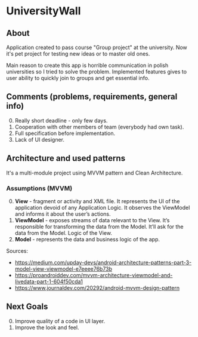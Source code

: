 # UniversityWall

## About

Application created to pass course "Group project" at the university.
Now it's pet project for testing new ideas or to master old ones.

Main reason to create this app is horrible communication in polish universities so I tried to solve the problem.
Implemented features gives to user ability to quickly join to groups and get essential info.

## Comments (problems, requirements, general info)

0. Really short deadline - only few days.
1. Cooperation with other members of team (everybody had own task).
2. Full specification before implementation.
3. Lack of UI designer.

## Architecture and used patterns

It's a multi-module project using MVVM pattern and Clean Architecture.

### Assumptions (MVVM)

0. **View** - fragment or activity and XML file. It represents the UI of the application devoid of any Application Logic. It observes the ViewModel and informs it about the user’s actions.
1. **ViewModel** - exposes streams of data relevant to the View. It’s responsible for transforming the data from the Model. It’ll ask for the data from the Model. Logic of the View.
2. **Model** - represents the data and business logic of the app.

Sources:
 - https://medium.com/upday-devs/android-architecture-patterns-part-3-model-view-viewmodel-e7eeee76b73b
 - https://proandroiddev.com/mvvm-architecture-viewmodel-and-livedata-part-1-604f50cda1
 - https://www.journaldev.com/20292/android-mvvm-design-pattern

## Next Goals

0. Improve quality of a code in UI layer.
1. Improve the look and feel.